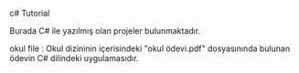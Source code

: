 c# Tutorial

Burada C# ile yazılmış olan projeler bulunmaktadır.

okul file : Okul dizininin içerisindeki "okul ödevi.pdf" dosyasınında bulunan ödevin C# dilindeki uygulamasıdır.


